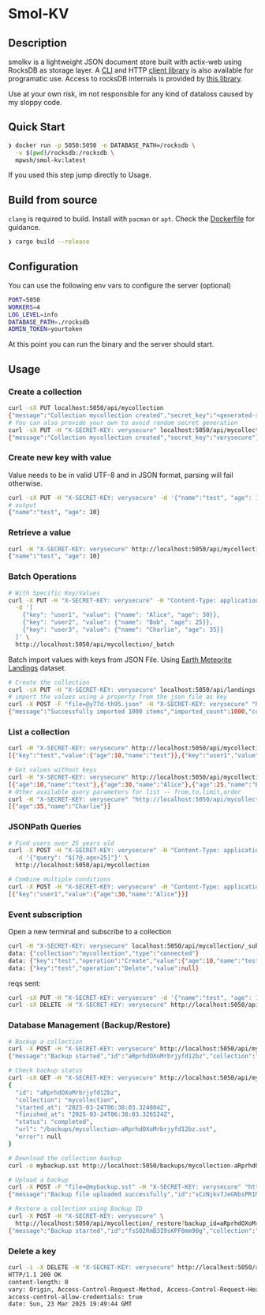 # Smol-KV

## Description

smolkv is a lightweight JSON document store built with actix-web using RocksDB as storage layer.
A [CLI](https://github.com/mpwsh/smolkv-client/blob/main/examples/cli.rs) and HTTP [client library](https://github.com/mpwsh/smolkv-client) is also available for programatic use. Access to rocksDB internals is provided by [this library](https://github.com/mpwsh/rocksdb-client).

Use at your own risk, im not responsible for any kind of dataloss caused by my sloppy code.

## Quick Start

```bash
❯ docker run -p 5050:5050 -e DATABASE_PATH=/rocksdb \
  -v $(pwd)/rocksdb:/rocksdb \
  mpwsh/smol-kv:latest
```

If you used this step jump directly to Usage.

## Build from source

`clang` is required to build. Install with `pacman` or `apt`. Check the [Dockerfile](Dockerfile) for guidance.

```bash
❯ cargo build --release
```

## Configuration

You can use the following env vars to configure the server (optional)

```bash
PORT=5050
WORKERS=4
LOG_LEVEL=info
DATABASE_PATH=./rocksdb
ADMIN_TOKEN=yourtoken
```

At this point you can run the binary and the server should start.

## Usage

### Create a collection

```bash
curl -sX PUT localhost:5050/api/mycollection
{"message":"Collection mycollection created","secret_key":"<generated-secret-key>"}
# You can also provide your own to avoid random secret generation
curl -sX PUT -H "X-SECRET-KEY: verysecure" localhost:5050/api/mycollection
{"message":"Collection mycollection created","secret_key":"verysecure"}
```

### Create new key with value

Value needs to be in valid UTF-8 and in JSON format, parsing will fail otherwise.

```bash
curl -sX PUT -H "X-SECRET-KEY: verysecure" -d '{"name":"test", "age": 10}' http://localhost:5050/api/mycollection/test
# output
{"name":"test", "age": 10}
```

### Retrieve a value

```bash
curl -H "X-SECRET-KEY: verysecure" http://localhost:5050/api/mycollection/test
{"name":"test", "age": 10}
```

### Batch Operations

```bash
# With Specific Key/Values
curl -X PUT -H "X-SECRET-KEY: verysecure" -H "Content-Type: application/json" \
  -d '[
    {"key": "user1", "value": {"name": "Alice", "age": 30}},
    {"key": "user2", "value": {"name": "Bob", "age": 25}},
    {"key": "user3", "value": {"name": "Charlie", "age": 35}}
  ]' \
  http://localhost:5050/api/mycollection/_batch
```

Batch import values with keys from JSON File. Using [Earth Meteorite Landings](https://data.nasa.gov/resource/y77d-th95.json) dataset.

```bash
# Create the collection 
curl -sX PUT -H "X-SECRET-KEY: verysecure" localhost:5050/api/landings
# import the values using a property from the json file as key
curl -X POST -F "file=@y77d-th95.json" -H "X-SECRET-KEY: verysecure" "http://localhost:5050/api/landings/_import?key=name"
{"message":"Successfully imported 1000 items","imported_count":1000,"collection":"mycollection","errors":null}
```

### List a collection

```bash
curl -H "X-SECRET-KEY: verysecure" http://localhost:5050/api/mycollection
[{"key":"test","value":{"age":10,"name":"test"}},{"key":"user1","value":{"age":30,"name":"Alice"}},{"key":"user2","value":{"age":25,"name":"Bob"}},{"key":"user3","value":{"age":35,"name":"Charlie"}}]

# Get values without keys
curl -H "X-SECRET-KEY: verysecure" http://localhost:5050/api/mycollection?keys=false
[{"age":10,"name":"test"},{"age":30,"name":"Alice"},{"age":25,"name":"Bob"},{"age":35,"name":"Charlie"}]
# Other available query parameters for list -- from,to,limit,order
curl -H "X-SECRET-KEY: verysecure" "http://localhost:5050/api/mycollection?keys=false&limit=1&order=desc"
[{"age":35,"name":"Charlie"}]
```

### JSONPath Queries

```bash
# Find users over 25 years old
curl -X POST -H "X-SECRET-KEY: verysecure" -H "Content-Type: application/json" \
  -d '{"query": "$[?@.age>25]"}' \
  http://localhost:5050/api/mycollection

# Combine multiple conditions
curl -X POST -H "X-SECRET-KEY: verysecure" -H "Content-Type: application/json" -d '{"query": "$[?@.age>25&&@.name==\"Alice\"]"}'   http://localhost:5050/api/mycollection
[{"key":"user1","value":{"age":30,"name":"Alice"}}]
```

### Event subscription

Open a new terminal and subscribe to a collection

```bash
curl -H "X-SECRET-KEY: verysecure" localhost:5050/api/mycollection/_subscribe
data: {"collection":"mycollection","type":"connected"}
data: {"key":"test","operation":"Create","value":{"age":10,"name":"test","serverTime":1742798981773}}
data: {"key":"test","operation":"Delete","value":null}
```

reqs sent:

```bash
curl -sX PUT -H "X-SECRET-KEY: verysecure" -d '{"name":"test", "age": 10}' http://localhost:5050/api/mycollection/test
curl -sX DELETE -H "X-SECRET-KEY: verysecure" http://localhost:5050/api/mycollection/test
```

### Database Management (Backup/Restore)

```bash
# Backup a collection
curl -X POST -H "X-SECRET-KEY: verysecure" http://localhost:5050/api/mycollection/_backup
{"message":"Backup started","id":"aRprhdOXoMrbrjyfd12bz","collection":"mycollection"}

# Check backup status
curl -sX GET -H "X-SECRET-KEY: verysecure" http://localhost:5050/api/mycollection/_backup/status?id=<backup-id>
{
  "id": "aRprhdOXoMrbrjyfd12bz",
  "collection": "mycollection",
  "started_at": "2025-03-24T06:38:03.324804Z",
  "finished_at": "2025-03-24T06:38:03.326524Z",
  "status": "completed",
  "url": "/backups/mycollection-aRprhdOXoMrbrjyfd12bz.sst",
  "error": null
}

# Download the collection backup
curl -o mybackup.sst http://localhost:5050/backups/mycollection-aRprhdOXoMrbrjyfd12bz.sst

# Upload a backup
curl -X POST -F "file=@mybackup.sst" -H "X-SECRET-KEY: verysecure" "http://localhost:5050/api/mycollection/_backup/upload"
{"message":"Backup file uploaded successfully","id":"sCzNjkv7JeGNbsPR1MRNV","collection":"mycollection"}

# Restore a collection using Backup ID
curl -X POST -H "X-SECRET-KEY: verysecure" \
  http://localhost:5050/api/mycollection/_restore?backup_id=aRprhdOXoMrbrjyfd12bz
{"message":"Backup started","id":"fsSO2RmB3I9sKPF0mm90g","collection":"mycollection"}
```

### Delete a key

```bash
curl -i -X DELETE -H "X-SECRET-KEY: verysecure" http://localhost:5050/api/mycollection/test
HTTP/1.1 200 OK
content-length: 0
vary: Origin, Access-Control-Request-Method, Access-Control-Request-Headers
access-control-allow-credentials: true
date: Sun, 23 Mar 2025 19:49:44 GMT
```
